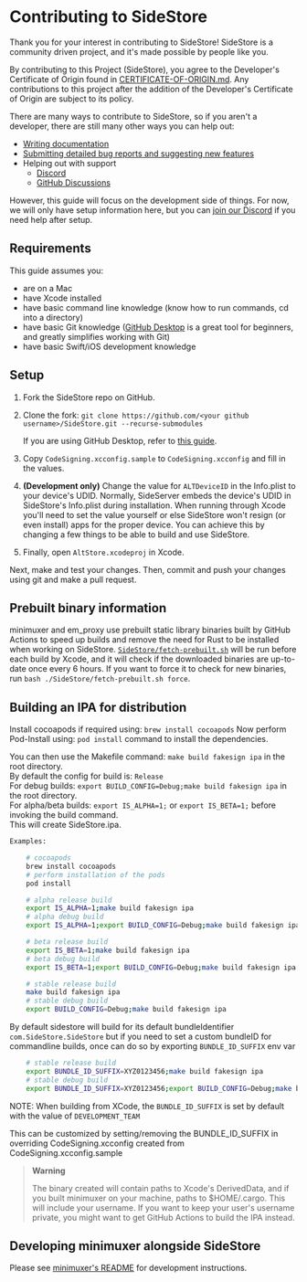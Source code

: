 # Contributing to SideStore

Thank you for your interest in contributing to SideStore! SideStore is a community driven project, and it's made possible by people like you.

By contributing to this Project (SideStore), you agree to the Developer's Certificate of Origin found in [CERTIFICATE-OF-ORIGIN.md](CERTIFICATE-OF-ORIGIN.md). Any contributions to this project after the addition of the Developer's Certificate of Origin are subject to its policy.

There are many ways to contribute to SideStore, so if you aren't a developer, there are still many other ways you can help out:

-   [Writing documentation](https://github.com/SideStore/SideStore-Docs)
-   [Submitting detailed bug reports and suggesting new features](https://github.com/SideStore/SideStore/issues/new/choose)
-   Helping out with support
    -   [Discord](https://discord.gg/sidestore-949183273383395328)
    -   [GitHub Discussions](https://github.com/SideStore/SideStore/discussions)

However, this guide will focus on the development side of things. For now, we will only have setup information here, but you can [join our Discord](https://discord.gg/RgpFBX3Q3k) if you need help
after setup.

## Requirements

This guide assumes you:

-   are on a Mac
-   have Xcode installed
-   have basic command line knowledge (know how to run commands, cd into a directory)
-   have basic Git knowledge ([GitHub Desktop](https://desktop.github.com) is a great tool for beginners, and greatly simplifies working with Git)
-   have basic Swift/iOS development knowledge

## Setup

1. Fork the SideStore repo on GitHub.
2. Clone the fork: `git clone https://github.com/<your github username>/SideStore.git --recurse-submodules`

    If you are using GitHub Desktop, refer to
    [this guide](https://docs.github.com/en/desktop/contributing-and-collaborating-using-github-desktop/adding-and-cloning-repositories/cloning-and-forking-repositories-from-github-desktop).

3. Copy `CodeSigning.xcconfig.sample` to `CodeSigning.xcconfig` and fill in the values.
4. **(Development only)** Change the value for `ALTDeviceID` in the Info.plist to your device's UDID. Normally, SideServer embeds the device's UDID in SideStore's Info.plist during installation. When
   running through Xcode you'll need to set the value yourself or else SideStore won't resign (or even install) apps for the proper device. You can achieve this by changing a few things to be able to
   build and use SideStore.
5. Finally, open `AltStore.xcodeproj` in Xcode.

Next, make and test your changes. Then, commit and push your changes using git and make a pull request.

## Prebuilt binary information

minimuxer and em_proxy use prebuilt static library binaries built by GitHub Actions to speed up builds and remove the need for Rust to be installed when working on SideStore.
[`SideStore/fetch-prebuilt.sh`](./SideStore/fetch-prebuilt.sh) will be run before each build by Xcode, and it will check if the downloaded binaries are up-to-date once every 6 hours. If you want
to force it to check for new binaries, run `bash ./SideStore/fetch-prebuilt.sh force`.

## Building an IPA for distribution

Install cocoapods if required using: `brew install cocoapods`
Now perform Pod-Install using: `pod install` command to install the dependencies.

You can then use the Makefile command: `make build fakesign ipa` in the root directory.  
By default the config for build is: `Release`  
For debug builds: `export BUILD_CONFIG=Debug;make build fakesign ipa` in the root directory.  
For alpha/beta builds: `export IS_ALPHA=1;` or `export IS_BETA=1;` before invoking the build command.  
This will create SideStore.ipa.

```sh
Examples: 

    # cocoapods
    brew install cocoapods
    # perform installation of the pods
    pod install

    # alpha release build
    export IS_ALPHA=1;make build fakesign ipa
    # alpha debug build
    export IS_ALPHA=1;export BUILD_CONFIG=Debug;make build fakesign ipa

    # beta release build
    export IS_BETA=1;make build fakesign ipa
    # beta debug build
    export IS_BETA=1;export BUILD_CONFIG=Debug;make build fakesign ipa

    # stable release build
    make build fakesign ipa
    # stable debug build
    export BUILD_CONFIG=Debug;make build fakesign ipa
```
By default sidestore will build for its default bundleIdentifier `com.SideStore.SideStore` but if you need to set a custom bundleID for commandline builds, once can do so by exporting `BUNDLE_ID_SUFFIX` env var  
```sh
    # stable release build
    export BUNDLE_ID_SUFFIX=XYZ0123456;make build fakesign ipa
    # stable debug build
    export BUNDLE_ID_SUFFIX=XYZ0123456;export BUILD_CONFIG=Debug;make build fakesign ipa
```
NOTE: When building from XCode, the `BUNDLE_ID_SUFFIX` is set by default with the value of `DEVELOPMENT_TEAM`  
  
This can be customized by setting/removing the BUNDLE_ID_SUFFIX in overriding CodeSigning.xcconfig created from CodeSigning.xcconfig.sample  
  
    

> **Warning**
>
> The binary created will contain paths to Xcode's DerivedData, and if you built minimuxer on your machine, paths to $HOME/.cargo. This will include your username. If you want to keep your user's
> username private, you might want to get GitHub Actions to build the IPA instead.
> 

## Developing minimuxer alongside SideStore

Please see [minimuxer's README](https://github.com/SideStore/minimuxer) for development instructions.
